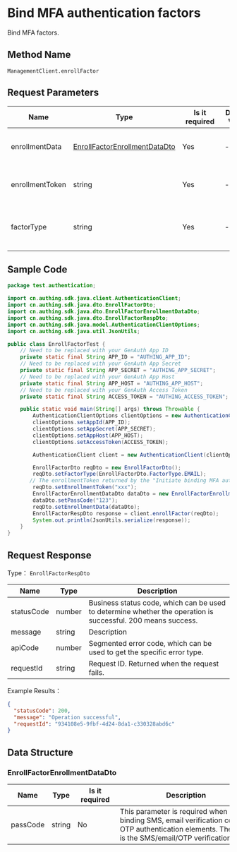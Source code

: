 # Bind MFA authentication factors

<!--
Warning ⚠️:
Do not modify this document directly,
https://github\.com/Authing/authing-docs-factory
Use this project to generate
-->

<LastUpdated />

Bind MFA factors.

## Method Name

`ManagementClient.enrollFactor`

## Request Parameters

| Name            | Type                                                                       | <div style="width:80px">Is it required</div> | <div style="width:60px">Default Value</div> | <div style="width:300px">Description</div>                                                                                   | <div style="width:200px">Example Value</div>                                                                                                                                   |
| --------------- | -------------------------------------------------------------------------- | -------------------------------------------- | ------------------------------------------- | ---------------------------------------------------------------------------------------------------------------------------- | ------------------------------------------------------------------------------------------------------------------------------------------------------------------------------ |
| enrollmentData  | <a href="#EnrollFactorEnrollmentDataDto">EnrollFactorEnrollmentDataDto</a> | Yes                                          | -                                           | When binding an MFA authentication factor, the verification information required by the corresponding authentication factor. |                                                                                                                                                                                |
| enrollmentToken | string                                                                     | Yes                                          | -                                           | The enrollmentToken returned by the "Initiate MFA authentication factor binding request" interface is valid for one minute.  | `TQoCISidM0kBji0dxRi3afSDtkvvMiUphenIgLF87y+JOw4T8fDWOsHHXIcvZ2EVESXhTrfGyh1iGf52Cg9e9byeFQvm1VZ0QWrwmzwpntFAVtf1IP9LqVhmzXhBMFvLOcU/z1Eh/n0CrwX0uHNpJoMW9lp9AqHd9HvauaGKX+Y=` |
| factorType      | string                                                                     | Yes                                          | -                                           | MFA authentication factor Type:<br>- `OTP`: OTP<br>- `SMS`: SMS<br>- `EMAIL`: Email<br>- `FACE`: Face<br>                    | `SMS`                                                                                                                                                                          |

## Sample Code

```java
package test.authentication;

import cn.authing.sdk.java.client.AuthenticationClient;
import cn.authing.sdk.java.dto.EnrollFactorDto;
import cn.authing.sdk.java.dto.EnrollFactorEnrollmentDataDto;
import cn.authing.sdk.java.dto.EnrollFactorRespDto;
import cn.authing.sdk.java.model.AuthenticationClientOptions;
import cn.authing.sdk.java.util.JsonUtils;

public class EnrollFactorTest {
    // Need to be replaced with your GenAuth App ID
    private static final String APP_ID = "AUTHING_APP_ID";
    // Need to be replaced with your GenAuth App Secret
    private static final String APP_SECRET = "AUTHING_APP_SECRET";
    // Need to be replaced with your GenAuth App Host
    private static final String APP_HOST = "AUTHING_APP_HOST";
    // Need to be replaced with your GenAuth Access Token
    private static final String ACCESS_TOKEN = "AUTHING_ACCESS_TOKEN";

    public static void main(String[] args) throws Throwable {
        AuthenticationClientOptions clientOptions = new AuthenticationClientOptions();
        clientOptions.setAppId(APP_ID);
        clientOptions.setAppSecret(APP_SECRET);
        clientOptions.setAppHost(APP_HOST);
        clientOptions.setAccessToken(ACCESS_TOKEN);

        AuthenticationClient client = new AuthenticationClient(clientOptions);

        EnrollFactorDto reqDto = new EnrollFactorDto();
        reqDto.setFactorType(EnrollFactorDto.FactorType.EMAIL);
       // The enrollmentToken returned by the "Initiate binding MFA authentication factor request" interface is valid for one minute.
        reqDto.setEnrollmentToken("xxx");
        EnrollFactorEnrollmentDataDto dataDto = new EnrollFactorEnrollmentDataDto();
        dataDto.setPassCode("123");
        reqDto.setEnrollmentData(dataDto);
        EnrollFactorRespDto response = client.enrollFactor(reqDto);
        System.out.println(JsonUtils.serialize(response));
    }
}

```

## Request Response

Type： `EnrollFactorRespDto`

| Name       | Type   | Description                                                                                                  |
| ---------- | ------ | ------------------------------------------------------------------------------------------------------------ |
| statusCode | number | Business status code, which can be used to determine whether the operation is successful. 200 means success. |
| message    | string | Description                                                                                                  |
| apiCode    | number | Segmented error code, which can be used to get the specific error type.                                      |
| requestId  | string | Request ID. Returned when the request fails.                                                                 |

Example Results：

```json
{
  "statusCode": 200,
  "message": "Operation successful",
  "requestId": "934108e5-9fbf-4d24-8da1-c330328abd6c"
}
```

## Data Structure

### <a id="EnrollFactorEnrollmentDataDto"></a> EnrollFactorEnrollmentDataDto

| Name     | Type   | <div style="width:80px">Is it required</div> | <div style="width:300px">Description</div>                                                                                                              | <div style="width:200px">Example Value</div> |
| -------- | ------ | -------------------------------------------- | ------------------------------------------------------------------------------------------------------------------------------------------------------- | -------------------------------------------- |
| passCode | string | No                                           | This parameter is required when binding SMS, email verification code, or OTP authentication elements. The value is the SMS/email/OTP verification code. | `123456`                                     |

